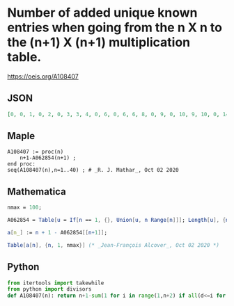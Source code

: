 # Number of added unique known entries when going from the n X n to the \(n\+1\) X \(n\+1\) multiplication table\.
https://oeis.org/A108407
## JSON
```JSON
[0, 0, 1, 0, 2, 0, 3, 3, 4, 0, 6, 0, 6, 6, 8, 0, 9, 0, 10, 9, 10, 0, 14, 9, 12, 12, 15, 0, 18, 0, 17, 15, 16, 15, 23, 0, 18, 18, 24, 0, 25, 0, 24, 24, 22, 0, 31, 18, 28, 24, 29, 0, 32, 24, 34, 27, 28, 0, 41, 0, 30, 35, 38, 29, 40, 0, 38, 33, 44, 0, 49, 0, 36, 41, 43, 32, 47, 0, 52]
```
## Maple
```Maple
A108407 := proc(n)
    n+1-A062854(n+1) ;
end proc:
seq(A108407(n),n=1..40) ; # _R. J. Mathar_, Oct 02 2020
```
## Mathematica
```Mathematica
nmax = 100;
```
```Mathematica
A062854 = Table[u = If[n == 1, {}, Union[u, n Range[n]]]; Length[u], {n, 1, nmax+1}] // Differences // Prepend[#, 1]&;
```
```Mathematica
a[n_] := n + 1 - A062854[[n+1]];
```
```Mathematica
Table[a[n], {n, 1, nmax}] (* _Jean-François Alcover_, Oct 02 2020 *)
```
## Python
```Python
from itertools import takewhile
from python import divisors
def A108407(n): return n+1-sum(1 for i in range(1,n+2) if all(d<=i for d in takewhile(lambda d:d<=n,divisors((n+1)*i)))) # _Chai Wah Wu_, Oct 13 2023
```
